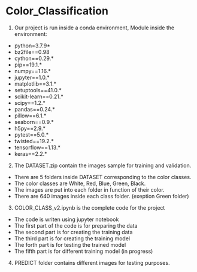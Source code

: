 # Color_Classification

1. Our project is run inside a conda environment,
Module inside the environment:
- python=3.7.9*
- bz2file==0.98
- cython==0.29.*
- pip==19.1.*
- numpy==1.16.*
- jupyter==1.0.*
- matplotlib==3.1.*
- setuptools==41.0.*
- scikit-learn==0.21.*
- scipy==1.2.*
- pandas==0.24.*
- pillow==6.1.*
- seaborn==0.9.*
- h5py==2.9.*
- pytest==5.0.*
- twisted==19.2.*
- tensorflow==1.13.*
- keras==2.2.*


2. The DATASET.zip contain the images sample for training and validation.
- There are 5 folders inside DATASET corresponding to the color classes.
- The color classes are White, Red, Blue, Green, Black.
- The images are put into each folder in function of their color.
- There are 640 images inside each class folder. (exeption Green folder)


3. COLOR_CLASS_v2.ipynb is the complete code for the project
- The code is writen using jupyter notebook
- The first part of the code is for preparing the data
- The second part is for creating the training data
- The third part is for creating the training model
- The forth part is for testing the trained model
- The fifth part is for different training model (in progress)

4. PREDICT folder contains different images for testing purposes.
